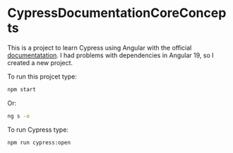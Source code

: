 # CypressDocumentationCoreConcepts

This is a project to learn Cypress using Angular with the official [documentatation](https://docs.cypress.io/app/core-concepts/introduction-to-cypress). I had problems with dependencies in Angular 19, so I created a new project.

To run this projcet type:

```bash
npm start
```

Or:

```bash
ng s -o
```

To run Cypress type:

```bash
npm run cypress:open
```
